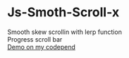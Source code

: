 # Js-Smoth-Scroll-x

Smooth skew scrollin with lerp function  
Progress scroll bar  
[Demo on my codepend](https://codepen.io/vincent-wrck/pen/jOxLJqM)
